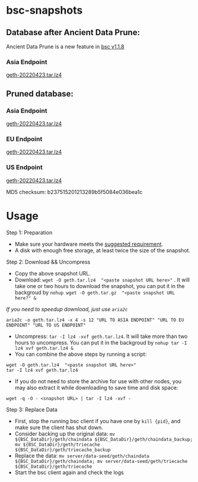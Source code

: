 
# bsc-snapshots

## Database after Ancient Data Prune:

Ancient Data Prune is a new feature in [bsc v1.1.8](https://github.com/binance-chain/bsc/releases/tag/v1.1.8)

### Asia Endpoint


[geth-20220423.tar.lz4
](https://tf-dex-prod-public-snapshot-site1.s3-accelerate.amazonaws.com/geth-20220423-prune-ancient.tar.lz4?AWSAccessKeyId=AKIAYINE6SBQPUZDDRRO&Signature=s6Bj6yz%2Fvp0SNpC2BUtk0plM3wA%3D&Expires=1653388108
)


## Pruned database:


### Asia Endpoint


[geth-20220423.tar.lz4
](https://tf-dex-prod-public-snapshot-site1.s3-accelerate.amazonaws.com/geth-20220423.tar.lz4?AWSAccessKeyId=AKIAYINE6SBQPUZDDRRO&Signature=W4g9HUJn3kgMH4tiPRQiwInLYHc%3D&Expires=1653388107
)

### EU Endpoint


[geth-20220423.tar.lz4
](https://tf-dex-prod-public-snapshot.s3-accelerate.amazonaws.com/geth-20220423.tar.lz4?AWSAccessKeyId=AKIAYINE6SBQPUZDDRRO&Signature=QXX3afn2Pp3KVOQ%2B3ysFdQ2d6iA%3D&Expires=1653388108
)


### US Endpoint


[geth-20220423.tar.lz4
](https://tf-dex-prod-public-snapshot-site3.s3-accelerate.amazonaws.com/geth-20220423.tar.lz4?AWSAccessKeyId=AKIAYINE6SBQPUZDDRRO&Signature=LSGBwPvgGdr2lzPr8eixiTvZTS8%3D&Expires=1653388108
)

MD5 checksum: b237515201213289b5f5084e036bea1c



# Usage 

Step 1: Preparation
- Make sure your hardware meets the [suggested requirement](https://docs.binance.org/smart-chain/developer/fullnode.html).
- A disk with enough free storage, at least twice the size of the snapshot.

Step 2: Download && Uncompress
- Copy the above snapshot URL.
- Download:  `wget -O geth.tar.lz4  "<paste snapshot URL here>"` . It will take one or two hours to download the snapshot, you can put it in the backgroud by `nohup wget -O geth.tar.gz  "<paste snapshot URL here?" &`


*If you need to speedup download, just use `aria2c`*
```
aria2c -o geth.tar.lz4 -x 4 -s 12 "URL TO ASIA ENDPOINT" "URL TO EU ENDPOINT" "URL TO US ENDPOINT"
```


- Uncompress: `tar -I lz4 -xvf geth.tar.lz4`. It will take more than two hours to uncompress. You can put it in the backgroud by `nohup tar -I lz4 xvf geth.tar.lz4 &`
- You can combine the above steps by running a script:
```
wget -O geth.tar.lz4  "<paste snapshot URL here>"
tar -I lz4 xvf geth.tar.lz4
```


- If you do not need to store the archive for use with other nodes, you may also extract it while downloading to save time and disk space:
```
wget -q -O - <snapshot URL> | tar -I lz4 -xvf -
```


Step 3: Replace Data
- First, stop the running bsc client if you have one by `kill {pid}`, and make sure the client has shut down.
- Consider backing up the original data: `mv ${BSC_DataDir}/geth/chaindata ${BSC_DataDir}/geth/chaindata_backup; mv ${BSC_DataDir}/geth/triecache ${BSC_DataDir}/geth/triecache_backup`
- Replace the data: `mv server/data-seed/geth/chaindata ${BSC_DataDir}/geth/chaindata; mv server/data-seed/geth/triecache ${BSC_DataDir}/geth/triecache`
- Start the bsc client again and check the logs

